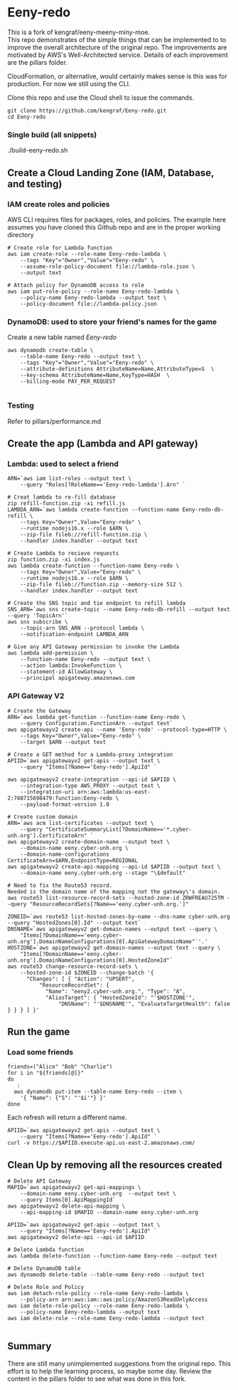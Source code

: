 # Eeny-redo

This is a fork of kengraf/eeny-meeny-miny-moe.  
This repo demonstrates of the simple things that can be implemented to to improve the overall architecture of the original repo.
The improvements are motivated by AWS's Well-Architected service.  Details of each improvement are the pillars folder.

CloudFormation, or alternative, would certainly makes sense is this was for production.  For now we still using the CLI.

Clone this repo and use the Cloud shell to issue the commands.
```
git clone https://github.com/kengraf/Eeny-redo.git
cd Eeny-redo
```
### Single build (all snippets)
./build-eeny-redo.sh

## Create a Cloud Landing Zone (IAM, Database, and testing)

### IAM create roles and policies
AWS CLI requires files for packages, roles, and policies.  The example here assumes you have cloned this Github repo and are in the proper working directory

```
# Create role for Lambda function
aws iam create-role --role-name Eeny-redo-lambda \
    --tags "Key"="Owner","Value"="Eeny-redo" \
    --assume-role-policy-document file://lambda-role.json \
    --output text
  
# Attach policy for DynamoDB access to role
aws iam put-role-policy --role-name Eeny-redo-lambda \
    --policy-name Eeny-redo-lambda --output text \
    --policy-document file://lambda-policy.json  

```

### DynamoDB: used to store your friend\'s names for the game 
Create a new table named *Eeny-redo*
```
aws dynamodb create-table \
    --table-name Eeny-redo --output text \
    --tags "Key"="Owner","Value"="Eeny-redo" \
    --attribute-definitions AttributeName=Name,AttributeType=S  \
    --key-schema AttributeName=Name,KeyType=HASH  \
    --billing-mode PAY_PER_REQUEST  
      
```

### Testing
Refer to pillars/performance.md

## Create the app (Lambda and API gateway)
### Lambda: used to select a friend
```
ARN=`aws iam list-roles --output text \
    --query "Roles[?RoleName=='Eeny-redo-lambda'].Arn" `  

# Creat lambda to re-fill database
zip refill-function.zip -xi refill.js
LAMBDA_ARN=`aws lambda create-function --function-name Eeny-redo-db-refill \
    --tags Key="Owner",Value="Eeny-redo" \
    --runtime nodejs16.x --role $ARN \
    --zip-file fileb://refill-function.zip \
    --handler index.handler --output text   

# Create Lambda to recieve requests
zip function.zip -xi index.js
aws lambda create-function --function-name Eeny-redo \
    --tags Key="Owner",Value="Eeny-redo" \
    --runtime nodejs16.x --role $ARN \
    --zip-file fileb://function.zip --memory-size 512 \
    --handler index.handler --output text   

# Create the SNS topic and tie endpoint to refill lambda
SNS_ARN=`aws sns create-topic --name Eeny-redo-db-refill --output text --query 'TopicArn'`
aws sns subscribe \
    --topic-arn SNS_ARN --protocol lambda \
    --notification-endpoint LAMBDA_ARN

# Give any API Gateway permission to invoke the Lambda
aws lambda add-permission \
    --function-name Eeny-redo --output text \
    --action lambda:InvokeFunction \
    --statement-id AllowGateway \
    --principal apigateway.amazonaws.com  

```
### API Gateway V2
```
# Create the Gateway
ARN=`aws lambda get-function --function-name Eeny-redo \
    --query Configuration.FunctionArn --output text`
aws apigatewayv2 create-api --name 'Eeny-redo' --protocol-type=HTTP \
    --tags Key="Owner",Value="Eeny-redo" \
    --target $ARN --output text

# Create a GET method for a Lambda-proxy integration
APIID=`aws apigatewayv2 get-apis --output text \
    --query "Items[?Name=='Eeny-redo'].ApiId" `
    
aws apigatewayv2 create-integration --api-id $APIID \
    --integration-type AWS_PROXY --output text \
    --integration-uri arn:aws:lambda:us-east-2:788715698479:function:Eeny-redo \
    --payload-format-version 1.0

# Create custom domain
ARN=`aws acm list-certificates --output text \
    --query "CertificateSummaryList[?DomainName=='*.cyber-unh.org'].CertificateArn" `
aws apigatewayv2 create-domain-name --output text \
    --domain-name eeny.cyber-unh.org \
    --domain-name-configurations CertificateArn=$ARN,EndpointType=REGIONAL
aws apigatewayv2 create-api-mapping --api-id $APIID --output text \
    --domain-name eeny.cyber-unh.org --stage "\$default"

# Need to fix the Route53 record.
Needed is the domain name of the mapping not the gateway\'s domain.
aws route53 list-resource-record-sets --hosted-zone-id ZRWFREAU725TM --query "ResourceRecordSets[?Name=='eeny.cyber-unh.org.']"

ZONEID=`aws route53 list-hosted-zones-by-name --dns-name cyber-unh.org --query "HostedZones[0].Id" --output text`
DNSNAME=`aws apigatewayv2 get-domain-names --output text --query \
    "Items[?DomainName=='eeny.cyber-unh.org'].DomainNameConfigurations[0].ApiGatewayDomainName"`'.'
HOSTZONE=`aws apigatewayv2 get-domain-names --output text --query \
    "Items[?DomainName=='eeny.cyber-unh.org'].DomainNameConfigurations[0].HostedZoneId"`
aws route53 change-resource-record-sets \
    --hosted-zone-id $ZONEID --change-batch '{
      "Changes": [ { "Action": "UPSERT",
          "ResourceRecordSet": {
            "Name": "eeny2.cyber-unh.org.", "Type": "A",
            "AliasTarget": { "HostedZoneId": "'$HOSTZONE'",
                "DNSName": "'$DNSNAME'", "EvaluateTargetHealth": false } } } ] }'  

```
## Run the game
### Load some friends
```
friends=("Alice" "Bob" "Charlie")
for i in "${friends[@]}"
do
   : 
  aws dynamodb put-item --table-name Eeny-redo --item \
    '{ "Name": {"S": "'$i'"} }' 
done

```
Each refresh will return a different name.
```
APIID=`aws apigatewayv2 get-apis --output text \
    --query "Items[?Name=='Eeny-redo'].ApiId" `
curl -v https://$APIID.execute-api.us-east-2.amazonaws.com/

```

## Clean Up by removing all the resources created
```
# Delete API Gateway
MAPID=`aws apigatewayv2 get-api-mappings \
    --domain-name eeny.cyber-unh.org  --output text \
    --query Items[0].ApiMappingId`
aws apigatewayv2 delete-api-mapping \
    --api-mapping-id $MAPID --domain-name eeny.cyber-unh.org

APIID=`aws apigatewayv2 get-apis --output text \
    --query "Items[?Name=='Eeny-redo'].ApiId" `
aws apigatewayv2 delete-api --api-id $APIID

# Delete Lambda function
aws lambda delete-function --function-name Eeny-redo --output text

# Delete DynamoDB table
aws dynamodb delete-table --table-name Eeny-redo --output text

# Delete Role and Policy
aws iam detach-role-policy --role-name Eeny-redo-lambda \
    --policy-arn arn:aws:iam::aws:policy/AmazonS3ReadOnlyAccess
aws iam delete-role-policy --role-name Eeny-redo-lambda \
    --policy-name Eeny-redo-lambda --output text
aws iam delete-role --role-name Eeny-redo-lambda --output text  
  
```

## Summary
There are still many unimplemented suggestions from the original repo.  This effort is to help the learning process, so maybe some day.  Review the content in the pillars folder to see what was done in this fork.
